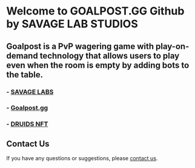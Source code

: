 # Welcome to GOALPOST.GG Github by SAVAGE LAB STUDIOS

## Goalpost is a PvP wagering game with play-on-demand technology that allows users to play even when the room is empty by adding bots to the table.

### - [SAVAGE LABS](https://savagestud.io)
### - [Goalpost.gg](https://goalpost.GG)
### - [DRUIDS NFT](https://druids.vip) 

## Contact Us

If you have any questions or suggestions, please [contact us](mailto:contact@savagestud.io).

